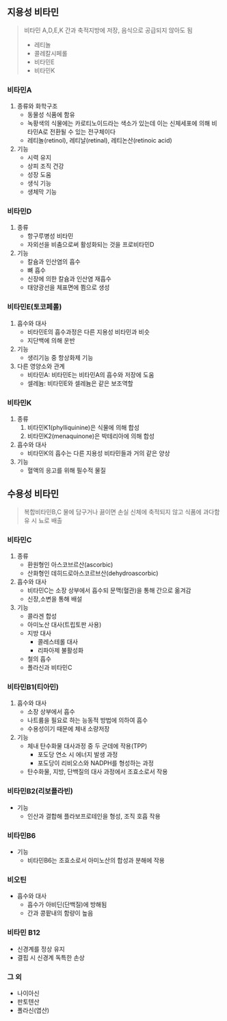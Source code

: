 ## 지용성 비타민
> 비타민 A,D,E,K
> 간과 축적지방에 저장, 음식으로 공급되지 않아도 됨
> - 레티놀
> - 콜레칼시페롤
> - 비타민E
> - 비타민K

### 비타민A
1. 종류와 화학구조
	- 동물성 식품에 함유
	- 녹황색의 식물에는 카로티노이드라는 색소가 있는데 이는 신체세포에 의해 비타민A로 전환될 수 있는 전구체이다
	- 레티놀(retinol), 레티날(retinal), 레티논산(retinoic acid)
2. 기능
	- 시력 유지
	- 상피 조직 건강
	- 성장 도움
	- 생식 기능
	- 생체막 기능
### 비타민D
1. 종류
	- 항구루병성 비타민
	- 자외선을 비춤으로써 활성화되는 것을 프로비타민D
2. 기능
	- 칼슘과 인산염의 흡수
	- 뼈 흡수
	- 신장에 의한 칼슘과 인산염 재흡수
	- 태양광선을 체표면에 쬠으로 생성
### 비타민E(토코페롤)
1. 흡수와 대사
	- 비타민E의 흡수과정은 다른 지용성 비타민과 비슷
	- 지단백에 의해 운반
2. 기능
	- 생리기능 중 항상화제 기능
3. 다른 영양소와 관계
	- 비타민A: 비타민E는 비타민A의 흡수와 저장에 도움
	- 셀레늄: 비타민E와 셀레늄은 같은 보조역할
### 비타민K
1. 종류
	1. 비타민K1(phylliquinine)은 식물에 의해 합성
	2. 비타민K2(menaquinone)은 박테리아에 의해 합성
2. 흡수와 대사
	- 비타민K의 흡수는 다른 지용성 비타민들과 거의 같은 양상
3. 기능
	- 혈액의 응고를 위해 필수적 물질

## 수용성 비타민
> 복합비타민B,C
> 물에 담구거나 끓이면 손실
> 신체에 축적되지 않고 식품에 과다함유 시 뇨로 배출

### 비타민C
1. 종류
	- 환원형인 아스코브르산(ascorbic)
	- 산화형인 데히드로아스코르브산(dehydroascorbic)
2. 흡수와 대사
	- 비타민C는 소장 상부에서 흡수되 문맥(혈관)을 통해 간으로 옮겨감
	- 신장,소변을 통해 배설
3. 기능
	- 콜라겐 합성
	- 아미노산 대사(트립토판 사용)
	- 지방 대사
		- 콜레스테롤 대사
		- 리파아제 불활성화
	- 철의 흡수
	- 폴라신과 비타민C
### 비타민B1(티아민)
1. 흡수와 대사
	- 소장 상부에서 흡수
	- 나트륨을 필요로 하는 능동적 방법에 의하여 흡수
	- 수용성이기 때문에 체내 소량저장
2. 기능
	- 체내 탄수화물 대사과정 중 두 군데에 작용(TPP)
		- 포도당 연소 시 에너지 발생 과정
		- 포도당이 리비오스와 NADPH를 형성하는 과정
	- 탄수화물, 지방, 단백질의 대사 과정에서 조효소로서 작용
### 비타민B2(리보플라빈)
- 기능
	- 인산과 결합해 플라보프로테인을 형성, 조직 호흡 작용

### 비타민B6
- 기능
	- 비타민B6는 조효소로서 아미노산의 합성과 분해에 작용

### 비오틴
- 흡수와 대사
	- 흡수가 아비딘(단백질)에 방해됨
	- 간과 콩팥내의 함량이 높음
### 비타민 B12
- 신경계를 정상 유지
- 결핍 시 신경계 독특한 손상
### 그 외
- 나이아신
- 판토텐산
- 폴라신(엽산)